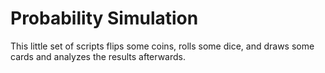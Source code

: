 # Probability Simulation
This little set of scripts flips some coins, rolls some dice, and draws some cards and analyzes the results afterwards.

